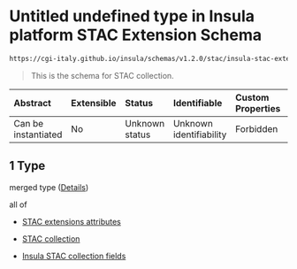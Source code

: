# Untitled undefined type in Insula platform STAC Extension Schema

```txt
https://cgi-italy.github.io/insula/schemas/v1.2.0/stac/insula-stac-extension.schema.json#/oneOf/1
```



> This is the schema for STAC collection.

| Abstract            | Extensible | Status         | Identifiable            | Custom Properties | Additional Properties | Access Restrictions | Defined In                                                                                                   |
| :------------------ | :--------- | :------------- | :---------------------- | :---------------- | :-------------------- | :------------------ | :----------------------------------------------------------------------------------------------------------- |
| Can be instantiated | No         | Unknown status | Unknown identifiability | Forbidden         | Allowed               | none                | [insula-stac-extension.schema.json\*](schemas/stac/insula-stac-extension.schema.json) |

## 1 Type

merged type ([Details](insula-stac-extension-oneof-1.md))

all of

* [STAC extensions attributes](insula-stac-extension-definitions-stac-extensions-attributes.md)

* [STAC collection](insula-stac-extension-oneof-1-allof-stac-collection.md)

* [Insula STAC collection fields](insula-stac-extension-definitions-insula-stac-collection-fields.md)

